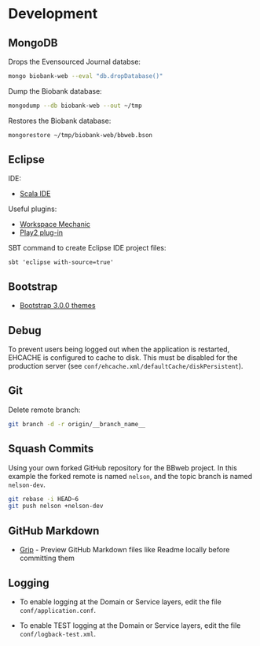 # Development

## MongoDB

Drops the Evensourced Journal databse:

```bash
mongo biobank-web --eval "db.dropDatabase()"
```

Dump the Biobank database:

```bash
mongodump --db biobank-web --out ~/tmp
```

Restores the Biobank database:

```bash
mongorestore ~/tmp/biobank-web/bbweb.bson
```

## Eclipse

IDE:

* [Scala IDE](http://scala-ide.org/)

Useful plugins:

* [Workspace Mechanic](https://code.google.com/a/eclipselabs.org/p/workspacemechanic/)
* [Play2 plug-in](https://github.com/scala-ide/scala-ide-play2/wiki#installing-the-play2-plug-in-recommended)

SBT command to create Eclipse IDE project files:

    sbt 'eclipse with-source=true'

## Bootstrap

* [Bootstrap 3.0.0 themes](http://bootswatch.com/)

## Debug

To prevent users being logged out when the application is restarted, EHCACHE is configured to cache
to disk. This must be disabled for the production server (see
`conf/ehcache.xml/defaultCache/diskPersistent`).

## Git

Delete remote branch:

```bash
git branch -d -r origin/__branch_name__
```

## Squash Commits

Using your own forked GitHub repository for the BBweb project. In this example the forked remote is
named `nelson`, and the topic branch is named `nelson-dev`.

```bash
git rebase -i HEAD~6
git push nelson +nelson-dev
```

## GitHub Markdown

* [Grip](https://github.com/joeyespo/grip) - Preview GitHub Markdown files like Readme locally before committing them

## Logging

* To enable logging at the Domain or Service layers, edit the file `conf/application.conf`.

* To enable TEST logging at the Domain or Service layers, edit the file `conf/logback-test.xml`.

